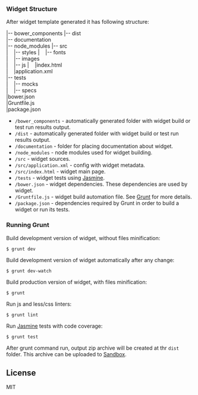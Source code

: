 ### Widget Structure

After widget template generated it has following structure:

|-- bower_components
|-- dist  
|-- documentation  
|-- node_modules
|-- src  
|&nbsp;&nbsp;&nbsp;&nbsp;|-- styles
|&nbsp;&nbsp;&nbsp;&nbsp;|-- fonts  
|&nbsp;&nbsp;&nbsp;&nbsp;|-- images  
|&nbsp;&nbsp;&nbsp;&nbsp;|-- js
|&nbsp;&nbsp;&nbsp;&nbsp;|index.html  
|&nbsp;&nbsp;&nbsp;&nbsp;|application.xml  
|-- tests  
|&nbsp;&nbsp;&nbsp;&nbsp;|-- mocks  
|&nbsp;&nbsp;&nbsp;&nbsp;|-- specs  
|bower.json  
|Gruntfile.js  
|package.json  

* `/bower_components` - automatically generated folder with widget build or test run results output.
* `/dist` - automatically generated folder with widget build or test run results output.
* `/documentation` - folder for placing documentation about widget.
* `/node_modules` - node modules used for widget building.
* `/src` - widget sources.
* `/src/application.xml` - config with widget metadata.
* `/src/index.html` - widget main page.
* `/tests` - widget tests using [Jasmine](http://jasmine.github.io/2.0/introduction.html).
* `/bower.json` - widget dependencies. These dependencies are used by widget.
* `/Gruntfile.js` - widget build automation file. See [Grunt](http://gruntjs.com) for more details.
* `/package.json` -  dependencies required by Grunt in order to build a widget or run its tests.

### Running Grunt

Build development version of widget, without files minification:

```
$ grunt dev
```

Build development version of widget automatically after any change:

```
$ grunt dev-watch
```

Build production version of widget, with files minification:

```
$ grunt 
```

Run js and less/css linters:

```
$ grunt lint
```

Run [Jasmine](http://jasmine.github.io/2.0/introduction.html) tests with code coverage:

```
$ grunt test
```

After grunt command run, output zip archive will be created at thr `dist` folder. This archive can be uploaded to [Sandbox](https://www.appsngen.com/product/my/applications/list).


## License

MIT
